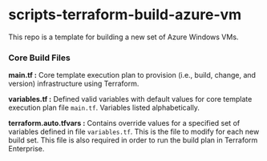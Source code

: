 # scripts-terraform-build-azure-vm
This repo is a template for building a new set of Azure Windows VMs.

### Core Build Files
**main.tf :** Core template execution plan to provision (i.e., build, change, and version) infrastructure using Terraform.

**variables.tf :** Defined valid variables with default values for core template execution plan file `main.tf`.  Variables listed alphabetically.

**terraform.auto.tfvars :** Contains override values for a specified set of variables defined in file `variables.tf`. This is the file to modify for each new build set. This file is also required in order to run the build plan in Terraform Enterprise.

